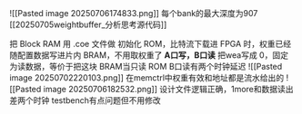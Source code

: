 ![[Pasted image 20250706174833.png]]
每个bank的最大深度为907
[[20250705weightbuffer_分析思考源代码]]

把 Block RAM 用 .coe 文件做 初始化 ROM，比特流下载进 FPGA 时，权重已经随配置数据写进片内 BRAM，不用取权重了
**A口写，B口读**
把wea写成 0，固定为读数据，等价于把这块 BRAM当只读 ROM
B口读有两个时钟延迟
![[Pasted image 20250702220103.png]]
在memctrl中权重有效和地址都是流水给出的
![[Pasted image 20250706182532.png]]
设计文件逻辑正确，1more和数据读出差两个时钟
testbench有点问题但不用修改